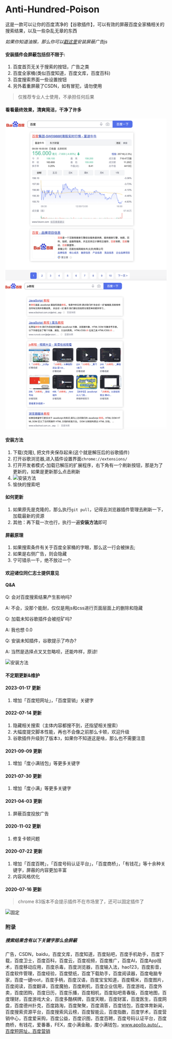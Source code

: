 # Anti-Hundred-Poison
这是一款可以让你的百度清净的【谷歌插件】，可以有效的屏蔽百度全家桶相关的搜索结果，以及一些杂乱无章的东西

*如果你知道油猴，那么你可以[戳这里](https://greasyfork.org/zh-CN/scripts/455226-anti-hundred-poison-%E5%B1%8F%E8%94%BD%E7%99%BE%E5%BA%A6%E7%9B%B8%E5%85%B3%E7%9A%84%E8%84%9A%E6%9C%AC)安装屏蔽广告js*

#### 安装插件会屏蔽包括但不限于: 
1. 百度首页无关于搜索的按钮，广告之类
2. 百度全家桶(类似百度知道，百度文库，百度百科)
3. 百度搜索界面一些设置按钮
4. 另外着重屏蔽了CSDN，如有冒犯，请勿使用

>仅推荐专业人士使用，不承担任何后果

#### 看看最终效果，清爽简洁，干净了许多
![百度首页](./imgs/1.png)
![js教程](./imgs/4.png)

#### 安装方法
  1. 下载(克隆), 把文件夹保存起来(这个就是解压后的谷歌插件) 
  2. 打开谷歌浏览器,进入插件设置界面`chrome://extensions/`
  3. 打开开发者模式-加载已解压的扩展程序，右下角有一个刷新按钮，那是为了更新的，如果是更新那么点击刷新
  4. ![安装方法](./imgs/2.png)
  5. 愉快的搜索吧

#### 如何更新
1. 如果原先是克隆的，那么执行`git pull`，记得去浏览器插件管理去刷新一下，加载最新的资源
2. 其他：再下载一次也行，执行一遍**安装方法**即可
#### 屏蔽原理
1. 如果搜索条件有关于百度全家桶的字眼，那么这一行会被抹去;
2. 如果是右侧广告，则会隐藏
3. 宁可错杀一千，绝不放过一个

#### 欢迎诸位同仁志士提供意见

#### Q&A
Q: 会对百度搜索结果产生影响吗?

A: 不会，没那个能耐，仅仅是用js和css进行页面层面上的删除和隐藏

Q: 加载未知谷歌插件会被挖矿吗?

A: 我也想 0.0

Q: 安装未知插件，谷歌提示了咋办?

A: 当然是选择点叉叉忽略呗，还能咋样，原谅!

![安装方法](./imgs/3.png)

#### 不定期更新&维护

#### 2023-01-17 更新
1. 增加「百度短网址」，「百度营销」关键字
#### 2022-07-14 更新
1. 隐藏相关搜索（主体内容都搜不到，还指望相关搜索）
2. 大幅度提交脚本性能，再也不会像之前那么卡顿，欢迎升级
3. 谷歌插件升级到了版本`3`，如果你不知道这是啥，那么也不需要注意
#### 2021-09-09 更新

1. 增加「度小满钱包」等更多关键字
#### 2021-07-30 更新

1. 增加「度小满」等更多关键字

#### 2021-04-03 更新

1. 屏蔽百度投放广告
#### 2020-11-02 更新

1. 修复卡顿问题

#### 2020-07-22 更新

1. 增加「百度百聘」，「百度号码认证平台」，「百度商桥」，「有钱花」等十余种关键字，屏蔽的内容更加丰富
2. 内容风格优化

#### 2020-07-16 更新

>chrome 83版本不会提示插件不在市场里了，还可以固定插件了

![固定](./imgs/fixed.png)

### 附录
##### 搜索结果含有以下关键字那么会屏蔽
广告，CSDN，baidu，百度文库，百度知道，百度贴吧，百度手机助手，百度下载，百度卫士，百度百科，百度云，百度视频，百度推广，百度AI，百度App技术，百度移动应用，百度杀毒，百度浏览器，百度输入法，hao123，百度影音，百度软件管理，百度经验，百度壁纸，百度下载助手，百度阅读器，百度电脑专家，百度一键root，百度手柄，百度汉语，百度宝宝知道，百度糯米，百度图片，百度阅读，百度翻译，百度魔拍，百度刷机，百度企业信用，百度游戏，百度外卖，百度团购，百度日历，百度乐播，百度相机，百度贴吧青春版，百度地图，百度理财，百度游戏大全，百度多酷棋牌，百度天眼，百度财富，百度医生，百度网盘，百度德州扑克，百度路淘，百度聚聚，百度滴答，百度钱包，百度体育新闻，百度搜索资源平台，百度搜索风云榜，百度智能云，百度指数，百度学术，百度营销中心，百度爱采购，百度公益，百度识图，百度百聘，百度号码认证平台，百度商桥，有钱花，爱番番，FEX，度小满金融，度小满钱包，www.apollo.auto/，百度短网址，百度营销